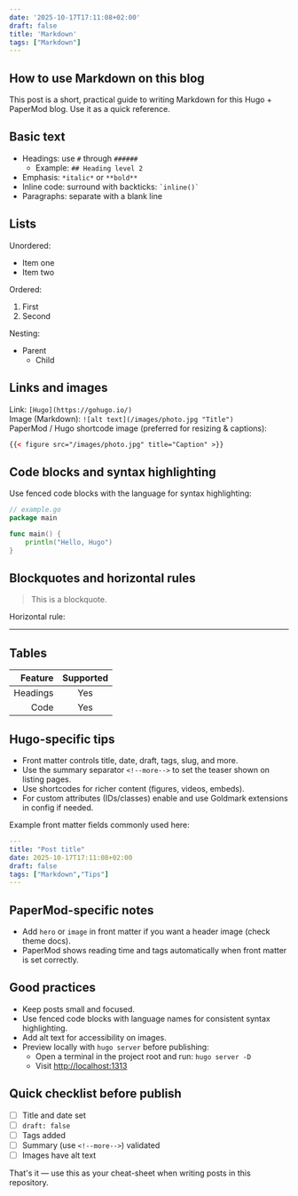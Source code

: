 ```yaml
---
date: '2025-10-17T17:11:08+02:00'
draft: false
title: 'Markdown'
tags: ["Markdown"]
---
```


## How to use Markdown on this blog

This post is a short, practical guide to writing Markdown for this Hugo + PaperMod blog. Use it as a quick reference.

<!--more-->

## Basic text

- Headings: use `#` through `######`
  - Example: `## Heading level 2`
- Emphasis: `*italic*` or `**bold**`
- Inline code: surround with backticks: `` `inline()` ``
- Paragraphs: separate with a blank line

## Lists

Unordered:

- Item one
- Item two

Ordered:

1. First
2. Second

Nesting:

- Parent
  - Child

## Links and images

Link: `[Hugo](https://gohugo.io/)`  
Image (Markdown): `![alt text](/images/photo.jpg "Title")`  
PaperMod / Hugo shortcode image (preferred for resizing & captions):

```html
{{< figure src="/images/photo.jpg" title="Caption" >}}
```

## Code blocks and syntax highlighting

Use fenced code blocks with the language for syntax highlighting:

```go
// example.go
package main

func main() {
    println("Hello, Hugo")
}
```

## Blockquotes and horizontal rules

> This is a blockquote.

Horizontal rule:

---

## Tables

|  Feature | Supported |
| -------: | :-------: |
| Headings |    Yes    |
|     Code |    Yes    |

## Hugo-specific tips

- Front matter controls title, date, draft, tags, slug, and more.
- Use the summary separator `<!--more-->` to set the teaser shown on listing pages.
- Use shortcodes for richer content (figures, videos, embeds).
- For custom attributes (IDs/classes) enable and use Goldmark extensions in config if needed.

Example front matter fields commonly used here:

```yaml
---
title: "Post title"
date: 2025-10-17T17:11:08+02:00
draft: false
tags: ["Markdown","Tips"]
---
```

## PaperMod-specific notes

- Add `hero` or `image` in front matter if you want a header image (check theme docs).
- PaperMod shows reading time and tags automatically when front matter is set correctly.

## Good practices

- Keep posts small and focused.
- Use fenced code blocks with language names for consistent syntax highlighting.
- Add alt text for accessibility on images.
- Preview locally with `hugo server` before publishing:
  - Open a terminal in the project root and run: `hugo server -D`
  - Visit <http://localhost:1313>

## Quick checklist before publish

- [ ] Title and date set
- [ ] `draft: false`
- [ ] Tags added
- [ ] Summary (use `<!--more-->`) validated
- [ ] Images have alt text

That's it — use this as your cheat-sheet when writing posts in this repository.
